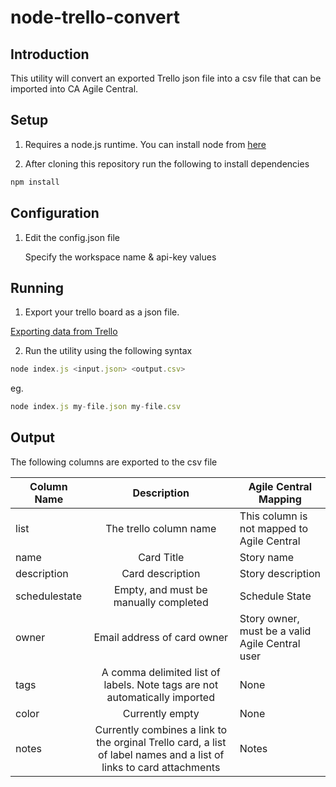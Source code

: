 # node-trello-convert

## Introduction
This utility will convert an exported Trello json file into a csv file that can be imported into CA Agile Central.

## Setup

1. Requires a node.js runtime. You can install node from [here](https://nodejs.org/en/)

2. After cloning this repository run the following to install dependencies
```javascript
npm install
```

## Configuration

1. Edit the config.json file

	Specify the workspace name & api-key values


## Running

1. Export your trello board as a json file.

[Exporting data from Trello](http://help.trello.com/article/747-exporting-data-from-trello-1)

2. Run the utility using the following syntax 

```javascript
node index.js <input.json> <output.csv>
```
eg.
```javascript
node index.js my-file.json my-file.csv
```

## Output

The following columns are exported to the csv file 

| Column Name | Description | Agile Central Mapping |
| ----------- | :---------: | --------------------- |
| list | The trello column name | This column is not mapped to Agile Central |
| name | Card Title | Story name |
| description | Card description | Story description |
| schedulestate | Empty, and must be manually completed | Schedule State |
| owner | Email address of card owner | Story owner, must be a valid Agile Central user |
| tags  | A comma delimited list of labels. Note tags are not automatically imported | None | 
| color | Currently empty | None |
| notes | Currently combines a link to the orginal Trello card, a list of label names and a list of links to card attachments | Notes |
